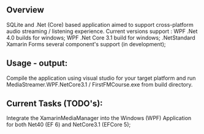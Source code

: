 ## Overview
SQLite and .Net (Core) based application aimed to support cross-platform audio streaming / listening experience.
Current versions support :
WPF .Net 4.0 builds for windows;
WPF .Net Core 3.1 build for windows;
.NetStandard Xamarin Forms several component's support (in development);

## Usage - output:
Compile the application using visual studio for your target platform and run MediaStreamer.WPF.NetCore3.1 / FirstFMCourse.exe from build directory.

## Current Tasks (TODO's):
Integrate the XamarinMediaManager into the Windows (WPF) Application for both Net40 (EF 6) and NetCore3.1 (EFCore 5);

